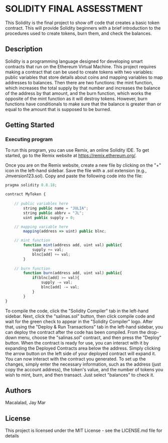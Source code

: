 # SOLIDITY FINAL ASSESSTMENT

This Solidity is the final project to show off code that creates a basic token contract. This will provide Solidity beginners with a brief introduction to the procedures used to create tokens, burn them, and check the balances. 

## Description

Solidity is a programming language designed for developing smart contracts that run on the Ethereum Virtual Machine. This project requires making a contract that can be used to create tokens with two variables: public variables that store details about coins and mapping variables to map addresses to balances. Then there are two functions: the mint function, which increases the total supply by that number and increases the balance of the address by that amount, and the burn function, which works the opposite of the mint function as it will destroy tokens. However, burn functions have conditionals to make sure that the balance is greater than or equal to the amount that is supposed to be burned. 

## Getting Started

### Executing program

To run this program, you can use Remix, an online Solidity IDE. To get started, go to the Remix website at https://remix.ethereum.org/.

Once you are on the Remix website, create a new file by clicking on the "+" icon in the left-hand sidebar. Save the file with a .sol extension (e.g., Jmversion123.sol). Copy and paste the following code into the file:

```javascript
pragma solidity 0.8.18;

contract MyToken {
    
    // public variables here
        string public name = "JULIA";
        string public abbrv = "JL";
        uint public supply = 0;

    // mapping variable here
        mapping(address => uint) public blnc;

    // mint function
        function mint(address add, uint val) public{
            supply += val;
            blnc[add] += val;
        }
        
    // burn function
        function burn(address add, uint val) public{
            if(blnc[add] >= val){
                supply -= val;
                blnc[add] -= val;
            }
        }
}

```

To compile the code, click the "Solidity Compiler" tab in the left-hand sidebar. Next, click the "salinas.sol" button, then click compile code and wait for the green check to appear in the "Solidity Compiler" logo. After that, using the "Deploy & Run Transactions" tab in the left-hand sidebar, you can deploy the contract after the code has been compiled. From the drop-down menu, choose the "salinas.sol" contract, and then press the "Deploy" button. When the contract is ready for use, you can interact with it by expanding the Deployed Contracts area below the address. Simply clicking the arrow button on the left side of your deployed contract will expand it. You can now interact with the contract you generated. To set up the changes, simply enter the necessary information, such as the address (just copy the account address), the token's value, and the number of tokens you wish to mint, burn, and then transact. Just select "balances" to check it.


## Authors

Macalalad, Jay Mar


## License

This project is licensed under the MIT License - see the LICENSE.md file for details
